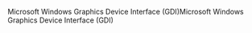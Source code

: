 <span data-ttu-id="0dcff-101">Microsoft Windows Graphics Device Interface (GDI)</span><span class="sxs-lookup"><span data-stu-id="0dcff-101">Microsoft Windows Graphics Device Interface (GDI)</span></span>